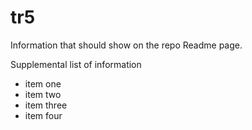 # tr5

Information that should show on the repo Readme page.

Supplemental list of information

- item one
- item two
- item three
- item four